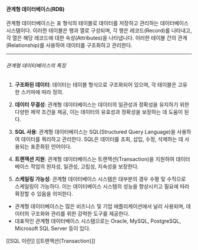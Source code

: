 #### 관계형 데이터베이스(RDB)
관계형 데이터베이스는 표 형식의 테이블로 데이터를 저장하고 관리하는 데이터베이스 시스템이다. 
이러한 테이블은 행과 열로 구성되며, 각 행은 레코드(Record)를 나타내고, 각 열은 해당 레코드에 대한 속성(Attributes)을 나타냅니다. 이러한 테이블 간의 관계(Relationship)를 사용하여 데이터를 구조화하고 관리한다.

---
###### 관계형 데이터베이스의 특징

1. **구조화된 데이터**: 데이터는 테이블 형식으로 구조화되어 있으며, 각 테이블은 고유한 스키마에 따라 정의.
    
2. **데이터 무결성**: 관계형 데이터베이스는 데이터의 일관성과 정확성을 유지하기 위한 다양한 제약 조건을 제공, 이는 데이터의 유효성과 정확성을 보장하는 데 도움이 된다.
    
3. **SQL 사용**: 관계형 데이터베이스는 SQL(Structured Query Language)을 사용하여 데이터를 쿼리하고 관리한다. SQL은 데이터를 조회, 삽입, 수정, 삭제하는 데 사용되는 표준화된 언어이다.
    
4. **트랜잭션 지원**: 관계형 데이터베이스는 트랜잭션(Transaction)을 지원하여 데이터베이스 작업의 원자성, 일관성, 고립성, 지속성을 보장한다.
    
5. **스케일링 가능성**: 관계형 데이터베이스 시스템은 대부분의 경우 수평 및 수직으로 스케일링이 가능하다. 이는 데이터베이스 시스템의 성능을 향상시키고 필요에 따라 확장할 수 있음을 의미한다.


- 관계형 데이터베이스는 많은 비즈니스 및 기업 애플리케이션에서 널리 사용되며, 데이터의 구조화와 관리를 위한 강력한 도구를 제공한다. 
- 대표적인 관계형 데이터베이스 시스템으로는 Oracle, MySQL, PostgreSQL, Microsoft SQL Server 등이 있다.

[[SQL 이란]]
[[트랜젝션(Transaction)]]